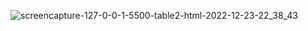 ![screencapture-127-0-0-1-5500-table2-html-2022-12-23-22_38_43](https://user-images.githubusercontent.com/121229505/209374977-4fae23e9-e86f-4946-9675-d4c66dfa2067.png)
